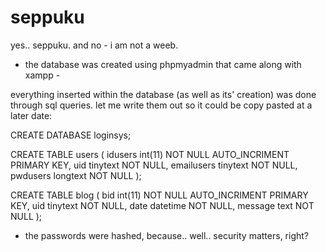 # seppuku
yes.. seppuku. and no - i am not a weeb. 

- the database was created using phpmyadmin that came along with xampp -
    
everything inserted within the database (as well as its' creation) was done through sql queries.
let me write them out so it could be copy pasted at a later date: 
  
  CREATE DATABASE loginsys;
  
  CREATE TABLE users (
    idusers int(11) NOT NULL AUTO_INCRIMENT PRIMARY KEY,
    uid tinytext NOT NULL,
    emailusers tinytext NOT NULL,
    pwdusers longtext NOT NULL
  );
  
  CREATE TABLE blog (
    bid int(11) NOT NULL AUTO_INCRIMENT PRIMARY KEY,
    uid tinytext NOT NULL,
    date datetime NOT NULL,
    message text NOT NULL
  );
  
  - the passwords were hashed, because.. well.. security matters, right?
